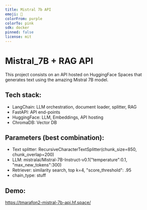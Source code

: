 ```yaml
---
title: Mistral 7b API
emoji: 🐢
colorFrom: purple
colorTo: pink
sdk: docker
pinned: false
license: mit
---
```


# Mistral_7B + RAG API #

This project consists on an API hosted on HuggingFace Spaces that generates text using the amazing Mistral 7B model.

## Tech stack:
- LangChain: LLM orchestration, document loader, splitter, RAG
- FastAPI: API end-points
- HuggingFace: LLM, Embeddings, API hosting
- ChromaDB: Vector DB

## Parameters (best combination):
- Text splitter: RecursiveCharacterTextSplitter(chunk_size=850, chunk_overlap=200)
- LLM: mistralai/Mistral-7B-Instruct-v0.1("temperature":0.1, "max_new_tokens":300)
- Retriever: similarity search, top k=4, "score_threshold": .95
- chain_type: stuff

## Demo:
https://tmarafon2-mistral-7b-api.hf.space/
